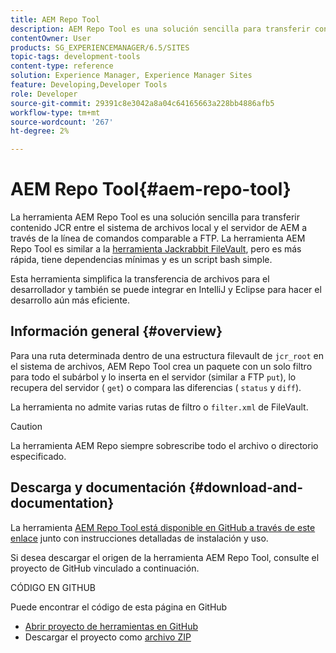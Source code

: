 ```yaml
---
title: AEM Repo Tool
description: AEM Repo Tool es una solución sencilla para transferir contenido JCR entre su sistema de archivos local y el servidor de AEM a través de una línea de comandos comparable a FTP. La herramienta AEM Repo Tool es similar a la herramienta Jackrabbit FileVault, pero es más rápida, tiene dependencias mínimas y es un script bash simple.
contentOwner: User
products: SG_EXPERIENCEMANAGER/6.5/SITES
topic-tags: development-tools
content-type: reference
solution: Experience Manager, Experience Manager Sites
feature: Developing,Developer Tools
role: Developer
source-git-commit: 29391c8e3042a8a04c64165663a228bb4886afb5
workflow-type: tm+mt
source-wordcount: '267'
ht-degree: 2%

---
```


# AEM Repo Tool{#aem-repo-tool}

La herramienta AEM Repo Tool es una solución sencilla para transferir contenido JCR entre el sistema de archivos local y el servidor de AEM a través de la línea de comandos comparable a FTP. La herramienta AEM Repo Tool es similar a la [herramienta Jackrabbit FileVault](/help/sites-developing/ht-vlttool.md), pero es más rápida, tiene dependencias mínimas y es un script bash simple.

Esta herramienta simplifica la transferencia de archivos para el desarrollador y también se puede integrar en IntelliJ y Eclipse para hacer el desarrollo aún más eficiente.

## Información general {#overview}

Para una ruta determinada dentro de una estructura filevault de `jcr_root` en el sistema de archivos, AEM Repo Tool crea un paquete con un solo filtro para todo el subárbol y lo inserta en el servidor (similar a FTP `put`), lo recupera del servidor ( `get`) o compara las diferencias ( `status` y `diff`).

La herramienta no admite varias rutas de filtro o `filter.xml` de FileVault.

>[!CAUTION]
>
>La herramienta AEM Repo siempre sobrescribe todo el archivo o directorio especificado.

## Descarga y documentación {#download-and-documentation}

La herramienta [AEM Repo Tool está disponible en GitHub a través de este enlace](https://github.com/Adobe-Marketing-Cloud/tools/tree/master/repo) junto con instrucciones detalladas de instalación y uso.

Si desea descargar el origen de la herramienta AEM Repo Tool, consulte el proyecto de GitHub vinculado a continuación.

CÓDIGO EN GITHUB

Puede encontrar el código de esta página en GitHub

* [Abrir proyecto de herramientas en GitHub](https://github.com/Adobe-Marketing-Cloud/tools)
* Descargar el proyecto como [archivo ZIP](https://github.com/Adobe-Marketing-Cloud/tools/archive/master.zip)
